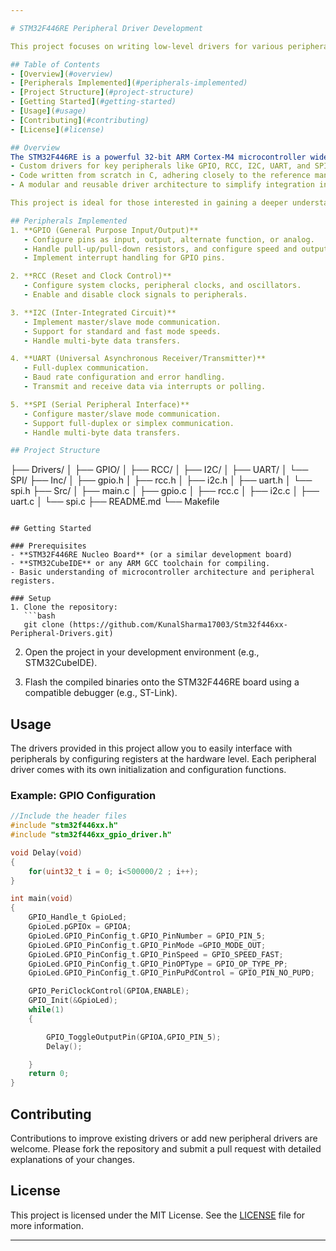 ```yaml
---

# STM32F446RE Peripheral Driver Development

This project focuses on writing low-level drivers for various peripherals of the STM32F446RE microcontroller. The drivers are implemented entirely from scratch in C by referring to the STM32F446RE reference manual and datasheets. The goal is to provide a comprehensive set of peripheral drivers, including GPIO, RCC, I2C, UART, and SPI, offering direct control over the hardware.

## Table of Contents
- [Overview](#overview)
- [Peripherals Implemented](#peripherals-implemented)
- [Project Structure](#project-structure)
- [Getting Started](#getting-started)
- [Usage](#usage)
- [Contributing](#contributing)
- [License](#license)

## Overview
The STM32F446RE is a powerful 32-bit ARM Cortex-M4 microcontroller widely used in embedded applications. This repository includes:
- Custom drivers for key peripherals like GPIO, RCC, I2C, UART, and SPI.
- Code written from scratch in C, adhering closely to the reference manual and datasheet.
- A modular and reusable driver architecture to simplify integration into any project.

This project is ideal for those interested in gaining a deeper understanding of microcontroller peripherals by directly interacting with hardware at the register level.

## Peripherals Implemented
1. **GPIO (General Purpose Input/Output)**
   - Configure pins as input, output, alternate function, or analog.
   - Handle pull-up/pull-down resistors, and configure speed and output type.
   - Implement interrupt handling for GPIO pins.

2. **RCC (Reset and Clock Control)**
   - Configure system clocks, peripheral clocks, and oscillators.
   - Enable and disable clock signals to peripherals.

3. **I2C (Inter-Integrated Circuit)**
   - Implement master/slave mode communication.
   - Support for standard and fast mode speeds.
   - Handle multi-byte data transfers.

4. **UART (Universal Asynchronous Receiver/Transmitter)**
   - Full-duplex communication.
   - Baud rate configuration and error handling.
   - Transmit and receive data via interrupts or polling.

5. **SPI (Serial Peripheral Interface)**
   - Configure master/slave mode communication.
   - Support full-duplex or simplex communication.
   - Handle multi-byte data transfers.

## Project Structure
```
├── Drivers/
│   ├── GPIO/
│   ├── RCC/
│   ├── I2C/
│   ├── UART/
│   └── SPI/
├── Inc/
│   ├── gpio.h
│   ├── rcc.h
│   ├── i2c.h
│   ├── uart.h
│   └── spi.h
├── Src/
│   ├── main.c
│   ├── gpio.c
│   ├── rcc.c
│   ├── i2c.c
│   ├── uart.c
│   └── spi.c
├── README.md
└── Makefile
```

## Getting Started

### Prerequisites
- **STM32F446RE Nucleo Board** (or a similar development board)
- **STM32CubeIDE** or any ARM GCC toolchain for compiling.
- Basic understanding of microcontroller architecture and peripheral registers.

### Setup
1. Clone the repository:
   ```bash
   git clone (https://github.com/KunalSharma17003/Stm32f446xx-Peripheral-Drivers.git)
   ```

2. Open the project in your development environment (e.g., STM32CubeIDE).

3. Flash the compiled binaries onto the STM32F446RE board using a compatible debugger (e.g., ST-Link).

## Usage
The drivers provided in this project allow you to easily interface with peripherals by configuring registers at the hardware level. Each peripheral driver comes with its own initialization and configuration functions.

### Example: GPIO Configuration
```c
//Include the header files
#include "stm32f446xx.h"
#include "stm32f446xx_gpio_driver.h"

void Delay(void)
{
	for(uint32_t i = 0; i<500000/2 ; i++);
}

int main(void)
{
	GPIO_Handle_t GpioLed;
	GpioLed.pGPIOx = GPIOA;
	GpioLed.GPIO_PinConfig_t.GPIO_PinNumber = GPIO_PIN_5;
	GpioLed.GPIO_PinConfig_t.GPIO_PinMode =GPIO_MODE_OUT;
	GpioLed.GPIO_PinConfig_t.GPIO_PinSpeed = GPIO_SPEED_FAST;
	GpioLed.GPIO_PinConfig_t.GPIO_PinOPType = GPIO_OP_TYPE_PP;
	GpioLed.GPIO_PinConfig_t.GPIO_PinPuPdControl = GPIO_PIN_NO_PUPD;

	GPIO_PeriClockControl(GPIOA,ENABLE);
	GPIO_Init(&GpioLed);
	while(1)
	{

		GPIO_ToggleOutputPin(GPIOA,GPIO_PIN_5);
		Delay();

	}
	return 0;
}
```




## Contributing
Contributions to improve existing drivers or add new peripheral drivers are welcome. Please fork the repository and submit a pull request with detailed explanations of your changes.

## License
This project is licensed under the MIT License. See the [LICENSE](LICENSE) file for more information.

---
```

